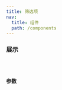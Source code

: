 ```yaml
---
title: 筛选项
nav:
  title: 组件
  path: /components
---
```


### 展示

<code src="./demos/basic.tsx" />

### 参数

<API/>
